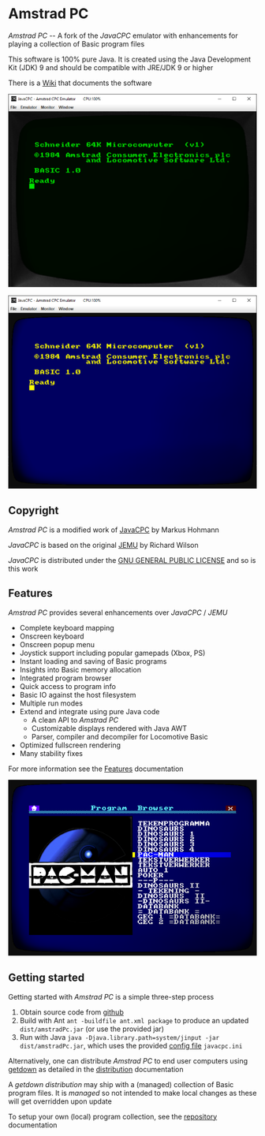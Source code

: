 # Amstrad PC

*Amstrad PC* -- A fork of the *JavaCPC* emulator with enhancements for playing a collection of Basic program files

This software is 100% pure Java. It is created using the Java Development Kit (JDK) 9 and should be compatible with JRE/JDK 9 or higher

There is a [Wiki](https://github.com/jandebr/amstradPc/wiki) that documents the software

![AmstradPC GT65 emulator](https://github.com/jandebr/amstradPc/blob/main/screenshots/AmstradPC-GT65.png)

![AmstradPC CTM644 emulator](https://github.com/jandebr/amstradPc/blob/main/screenshots/AmstradPC-CTM644.png)



## Copyright

*Amstrad PC* is a modified work of [JavaCPC][1] by Markus Hohmann

*JavaCPC* is based on the original [JEMU][2] by Richard Wilson
 
*JavaCPC* is distributed under the [GNU GENERAL PUBLIC LICENSE](LICENSE.txt) and so is this work



## Features

*Amstrad PC* provides several enhancements over *JavaCPC* / *JEMU*

- Complete keyboard mapping
- Onscreen keyboard
- Onscreen popup menu
- Joystick support including popular gamepads (Xbox, PS)
- Instant loading and saving of Basic programs
- Insights into Basic memory allocation
- Integrated program browser
- Quick access to program info
- Basic IO against the host filesystem
- Multiple run modes
- Extend and integrate using pure Java code
	- A clean API to *Amstrad PC*
	- Customizable displays rendered with Java AWT
	- Parser, compiler and decompiler for Locomotive Basic
- Optimized fullscreen rendering
- Many stability fixes

For more information see the [Features](https://github.com/jandebr/amstradPc/wiki/Features) documentation

![Integrated program browser](https://github.com/jandebr/amstradPc/blob/main/screenshots/AmstradPC-Program-Browser.png)



## Getting started

Getting started with *Amstrad PC* is a simple three-step process

1. Obtain source code from [github](https://github.com/jandebr/amstradPc)
2. Build with Ant `ant -buildfile ant.xml package` to produce an updated `dist/amstradPc.jar` (or use the provided jar)
3. Run with Java `java -Djava.library.path=system/jinput -jar dist/amstradPc.jar`, which uses the provided [config file](https://github.com/jandebr/amstradPc/wiki/Config-javacpc.ini) `javacpc.ini`

Alternatively, one can distribute *Amstrad PC* to end user computers using [getdown](https://github.com/threerings/getdown) as detailed in the [distribution](https://github.com/jandebr/amstradPc/wiki/Distribute-using-getdown) documentation

A *getdown distribution* may ship with a (managed) collection of Basic program files. It is *managed* so not intended to make local changes as these will get overridden upon update

To setup your own (local) program collection, see the [repository](https://github.com/jandebr/amstradPc/wiki/Program-repository) documentation



[1]: <http://cpc-live.com> "JavaCPC"
[2]: <http://jemu.winape.net> "JEMU"
